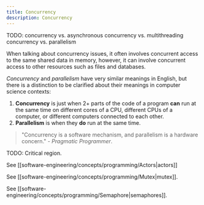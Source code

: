 ```yaml
---
title: Concurrency
description: Concurrency
---
```


TODO:
concurrency vs. asynchronous
concurrency vs. multithreading
concurrency vs. parallelism

When talking about concurrency issues, it often involves concurrent access to the same shared data in memory, however, it can involve concurrent access to other resources such as files and databases.

*Concurrency* and *parallelism* have very similar meanings in English, but there is a distinction to be clarified about their meanings in computer science contexts:
1. **Concurrency** is just when 2+ parts of the code of a program **can** run at the same time on different cores of a CPU, different CPUs of a computer, or different computers connected to each other. 
2. **Parallelism** is when they **do** run at the same time.

> "Concurrency is a software mechanism, and parallelism is a hardware concern." - *Pragmatic Programmer*.


TODO:
Critical region.

See [[software-engineering/concepts/programming/Actors|actors]]

See [[software-engineering/concepts/programming/Mutex|mutex]].

See [[software-engineering/concepts/programming/Semaphore|semaphores]].
